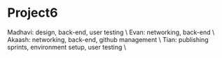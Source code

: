 # Project6

Madhavi: design, back-end, user testing \\
Evan: networking, back-end \\
Akaash: networking, back-end, github management \\
Tian: publishing sprints, environment setup, user testing \\
